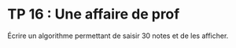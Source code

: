 # TP 16 : Une affaire de prof

Écrire un algorithme permettant de saisir 30 notes et de les afficher.